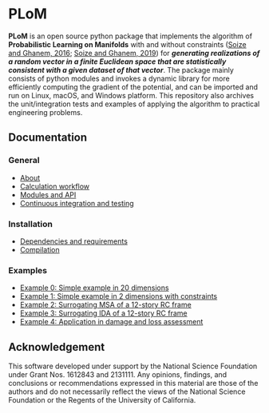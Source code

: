 # PLoM

**PLoM** is an open source python package that implements the algorithm of **Probabilistic Learning on Manifolds** with
and without constraints ([Soize and Ghanem, 2016](https://doi.org/10.1016/j.jcp.2016.05.044); [Soize and Ghanem,
2019](https://doi.org/10.1002/nme.6202)) for ***generating realizations of a random vector in a finite Euclidean space that are
statistically consistent with a given dataset of that vector***. The package mainly consists of python modules and invokes a dynamic
library for more efficiently computing the gradient of the potential, and can be imported and run on Linux, macOS, and Windows platform. This repository also archives the unit/integration tests and examples of applying the algorithm to practical engineering problems.

## Documentation
### General
* [About](doc/about.md)
* [Calculation workflow](doc/calculation-workflow.md)
* [Modules and API](doc/modules.md)
* [Continuous integration and testing](doc/testing.md)
### Installation
* [Dependencies and requirements](doc/requirements.md)
* [Compilation](doc/compilation.md)
### Examples
* [Example 0: Simple example in 20 dimensions](example/example0/ExampleScript_20D.ipynb)
* [Example 1: Simple example in 2 dimensions with constraints](example/example1/ExampleScript_2D.ipynb)
* [Example 2: Surrogating MSA of a 12-story RC frame](example/example2/ExampleScript_FullMSA.ipynb)
* [Example 3: Surrogating IDA of a 12-story RC frame](example/example3/ExampleScript_IDA.ipynb)
* [Example 4: Application in damage and loss assessment](example/example4/ExampleScript_DL.ipynb)

## Acknowledgement
This software developed under support by the National Science Foundation under Grant
Nos. 1612843 and 2131111. Any opinions, findings, and conclusions or recommendations expressed in this
material are those of the authors and do not necessarily reflect the views of the National Science
Foundation or the Regents of the University of California.
